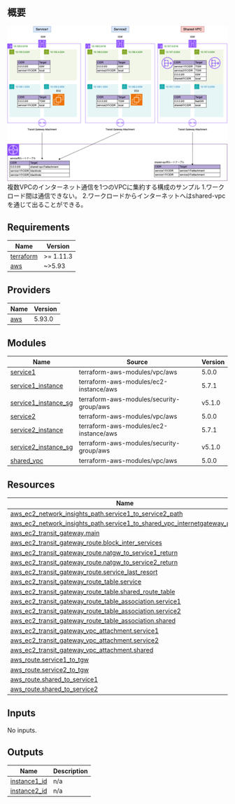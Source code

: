 ## 概要
![VPC構成図](./vpc.png)
複数VPCのインターネット通信を1つのVPCに集約する構成のサンプル
1.ワークロード間は通信できない。
2.ワークロードからインターネットへはshared-vpcを通じて出ることができる。

## Requirements

| Name | Version |
|------|---------|
| <a name="requirement_terraform"></a> [terraform](#requirement\_terraform) | >= 1.11.3 |
| <a name="requirement_aws"></a> [aws](#requirement\_aws) | ~>5.93 |

## Providers

| Name | Version |
|------|---------|
| <a name="provider_aws"></a> [aws](#provider\_aws) | 5.93.0 |

## Modules

| Name | Source | Version |
|------|--------|---------|
| <a name="module_service1"></a> [service1](#module\_service1) | terraform-aws-modules/vpc/aws | 5.0.0 |
| <a name="module_service1_instance"></a> [service1\_instance](#module\_service1\_instance) | terraform-aws-modules/ec2-instance/aws | 5.7.1 |
| <a name="module_service1_instance_sg"></a> [service1\_instance\_sg](#module\_service1\_instance\_sg) | terraform-aws-modules/security-group/aws | v5.1.0 |
| <a name="module_service2"></a> [service2](#module\_service2) | terraform-aws-modules/vpc/aws | 5.0.0 |
| <a name="module_service2_instance"></a> [service2\_instance](#module\_service2\_instance) | terraform-aws-modules/ec2-instance/aws | 5.7.1 |
| <a name="module_service2_instance_sg"></a> [service2\_instance\_sg](#module\_service2\_instance\_sg) | terraform-aws-modules/security-group/aws | v5.1.0 |
| <a name="module_shared_vpc"></a> [shared\_vpc](#module\_shared\_vpc) | terraform-aws-modules/vpc/aws | 5.0.0 |

## Resources

| Name | Type |
|------|------|
| [aws_ec2_network_insights_path.service1_to_service2_path](https://registry.terraform.io/providers/hashicorp/aws/latest/docs/resources/ec2_network_insights_path) | resource |
| [aws_ec2_network_insights_path.service1_to_shared_vpc_internetgateway_path](https://registry.terraform.io/providers/hashicorp/aws/latest/docs/resources/ec2_network_insights_path) | resource |
| [aws_ec2_transit_gateway.main](https://registry.terraform.io/providers/hashicorp/aws/latest/docs/resources/ec2_transit_gateway) | resource |
| [aws_ec2_transit_gateway_route.block_inter_services](https://registry.terraform.io/providers/hashicorp/aws/latest/docs/resources/ec2_transit_gateway_route) | resource |
| [aws_ec2_transit_gateway_route.natgw_to_service1_return](https://registry.terraform.io/providers/hashicorp/aws/latest/docs/resources/ec2_transit_gateway_route) | resource |
| [aws_ec2_transit_gateway_route.natgw_to_service2_return](https://registry.terraform.io/providers/hashicorp/aws/latest/docs/resources/ec2_transit_gateway_route) | resource |
| [aws_ec2_transit_gateway_route.service_last_resort](https://registry.terraform.io/providers/hashicorp/aws/latest/docs/resources/ec2_transit_gateway_route) | resource |
| [aws_ec2_transit_gateway_route_table.service](https://registry.terraform.io/providers/hashicorp/aws/latest/docs/resources/ec2_transit_gateway_route_table) | resource |
| [aws_ec2_transit_gateway_route_table.shared_route_table](https://registry.terraform.io/providers/hashicorp/aws/latest/docs/resources/ec2_transit_gateway_route_table) | resource |
| [aws_ec2_transit_gateway_route_table_association.service1](https://registry.terraform.io/providers/hashicorp/aws/latest/docs/resources/ec2_transit_gateway_route_table_association) | resource |
| [aws_ec2_transit_gateway_route_table_association.service2](https://registry.terraform.io/providers/hashicorp/aws/latest/docs/resources/ec2_transit_gateway_route_table_association) | resource |
| [aws_ec2_transit_gateway_route_table_association.shared](https://registry.terraform.io/providers/hashicorp/aws/latest/docs/resources/ec2_transit_gateway_route_table_association) | resource |
| [aws_ec2_transit_gateway_vpc_attachment.service1](https://registry.terraform.io/providers/hashicorp/aws/latest/docs/resources/ec2_transit_gateway_vpc_attachment) | resource |
| [aws_ec2_transit_gateway_vpc_attachment.service2](https://registry.terraform.io/providers/hashicorp/aws/latest/docs/resources/ec2_transit_gateway_vpc_attachment) | resource |
| [aws_ec2_transit_gateway_vpc_attachment.shared](https://registry.terraform.io/providers/hashicorp/aws/latest/docs/resources/ec2_transit_gateway_vpc_attachment) | resource |
| [aws_route.service1_to_tgw](https://registry.terraform.io/providers/hashicorp/aws/latest/docs/resources/route) | resource |
| [aws_route.service2_to_tgw](https://registry.terraform.io/providers/hashicorp/aws/latest/docs/resources/route) | resource |
| [aws_route.shared_to_service1](https://registry.terraform.io/providers/hashicorp/aws/latest/docs/resources/route) | resource |
| [aws_route.shared_to_service2](https://registry.terraform.io/providers/hashicorp/aws/latest/docs/resources/route) | resource |

## Inputs

No inputs.

## Outputs

| Name | Description |
|------|-------------|
| <a name="output_instance1_id"></a> [instance1\_id](#output\_instance1\_id) | n/a |
| <a name="output_instance2_id"></a> [instance2\_id](#output\_instance2\_id) | n/a |
